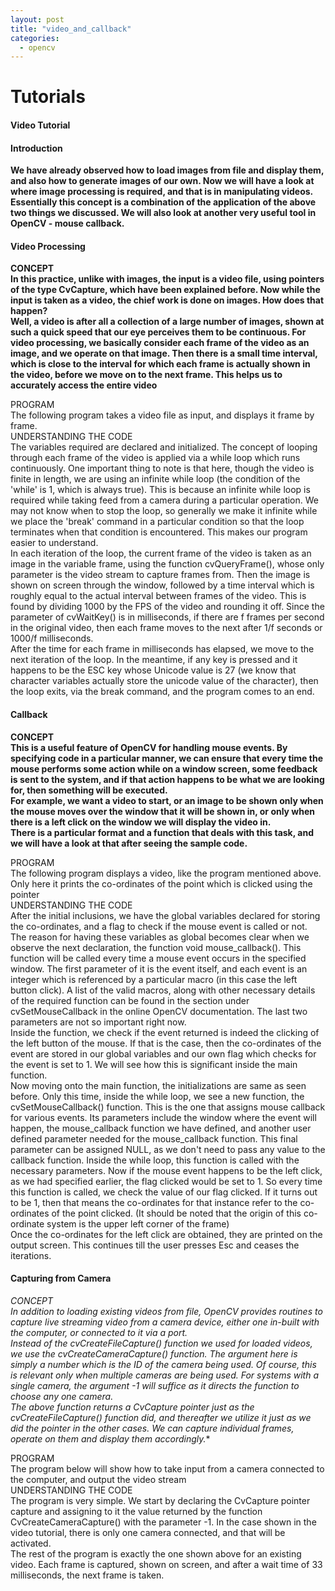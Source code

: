 ```yaml
---
layout: post
title: "video_and_callback"
categories:
  - opencv
---
```

# Tutorials

#### Video Tutorial

#### Introduction

**We have already observed how to load images from file and display them, and also how to generate images of our own. Now we will have a look at where image processing is required, and that is in manipulating videos. Essentially this concept is a combination of the application of the above two things we discussed. We will also look at another very useful tool in OpenCV - mouse callback.**

#### Video Processing

**CONCEPT  
In this practice, unlike with images, the input is a video file, using pointers of the type CvCapture, which have been explained before. Now while the input is taken as a video, the chief work is done on images. How does that happen?  
Well, a video is after all a collection of a large number of images, shown at such a quick speed that our eye perceives them to be continuous. For video processing, we basically consider each frame of the video as an image, and we operate on that image. Then there is a small time interval, which is close to the interval for which each frame is actually shown in the video, before we move on to the next frame. This helps us to accurately access the entire video**

PROGRAM  
The following program takes a video file as input, and displays it frame by frame.  
UNDERSTANDING THE CODE  
The variables required are declared and initialized. The concept of looping through each frame of the video is applied via a while loop which runs continuously. One important thing to note is that here, though the video is finite in length, we are using an infinite while loop (the condition of the 'while' is 1, which is always true). This is because an infinite while loop is required while taking feed from a camera during a particular operation. We may not know when to stop the loop, so generally we make it infinite while we place the 'break' command in a particular condition so that the loop terminates when that condition is encountered. This makes our program easier to understand.  
In each iteration of the loop, the current frame of the video is taken as an image in the variable frame, using the function cvQueryFrame(), whose only parameter is the video stream to capture frames from. Then the image is shown on screen through the window, followed by a time interval which is roughly equal to the actual interval between frames of the video. This is found by dividing 1000 by the FPS of the video and rounding it off. Since the parameter of cvWaitKey() is in milliseconds, if there are f frames per second in the original video, then each frame moves to the next after 1/f seconds or 1000/f milliseconds.  
After the time for each frame in milliseconds has elapsed, we move to the next iteration of the loop. In the meantime, if any key is pressed and it happens to be the ESC key whose Unicode value is 27 (we know that character variables actually store the unicode value of the character), then the loop exits, via the break command, and the program comes to an end.

#### Callback

**CONCEPT  
This is a useful feature of OpenCV for handling mouse events. By specifying code in a particular manner, we can ensure that every time the mouse performs some action while on a window screen, some feedback is sent to the system, and if that action happens to be what we are looking for, then something will be executed.   
For example, we want a video to start, or an image to be shown only when the mouse moves over the window that it will be shown in, or only when there is a left click on the window we will display the video in.   
There is a particular format and a function that deals with this task, and we will have a look at that after seeing the sample code.**

PROGRAM  
The following program displays a video, like the program mentioned above. Only here it prints the co-ordinates of the point which is clicked using the pointer  
UNDERSTANDING THE CODE  
After the initial inclusions, we have the global variables declared for storing the co-ordinates, and a flag to check if the mouse event is called or not. The reason for having these variables as global becomes clear when we observe the next declaration, the function void mouse_callback(). This function will be called every time a mouse event occurs in the specified window. The first parameter of it is the event itself, and each event is an integer which is referenced by a particular macro (in this case the left button click). A list of the valid macros, along with other necessary details of the required function can be found in the section under cvSetMouseCallback in the online OpenCV documentation. The last two parameters are not so important right now.  
Inside the function, we check if the event returned is indeed the clicking of the left button of the mouse. If that is the case, then the co-ordinates of the event are stored in our global variables and our own flag which checks for the event is set to 1. We will see how this is significant inside the main function.  
Now moving onto the main function, the initializations are same as seen before. Only this time, inside the while loop, we see a new function, the cvSetMouseCallback() function. This is the one that assigns mouse callback for various events. Its parameters include the window where the event will happen, the mouse_callback function we have defined, and another user defined parameter needed for the mouse_callback function. This final parameter can be assigned NULL, as we don't need to pass any value to the callback function. Inside the while loop, this function is called with the necessary parameters. Now if the mouse event happens to be the left click, as we had specified earlier, the flag clicked would be set to 1. So every time this function is called, we check the value of our flag clicked. If it turns out to be 1, then that means the co-ordinates for that instance refer to the co-ordinates of the point clicked. (It should be noted that the origin of this co-ordinate system is the upper left corner of the frame)   
Once the co-ordinates for the left click are obtained, they are printed on the output screen. This continues till the user presses Esc and ceases the iterations.

#### Capturing from Camera

**CONCEPT  
In addition to loading existing videos from file, OpenCV provides routines to capture live streaming video from a camera device, either one in-built with the computer, or connected to it via a port.  
Instead of the cvCreateFileCapture() function we used for loaded videos, we use the cvCreateCameraCapture() function. The argument here is simply a number which is the ID of the camera being used. Of course, this is relevant only when multiple cameras are being used. For systems with a single camera, the argument -1 will suffice as it directs the function to choose any one camera.  
The above function returns a CvCapture* pointer just as the cvCreateFileCapture() function did, and thereafter we utilize it just as we did the pointer in the other cases. We can capture individual frames, operate on them and display them accordingly.**

PROGRAM  
The program below will show how to take input from a camera connected to the computer, and output the video stream  
UNDERSTANDING THE CODE  
The program is very simple. We start by declaring the CvCapture pointer capture and assigning to it the value returned by the function CvCreateCameraCapture() with the parameter -1. In the case shown in the video tutorial, there is only one camera connected, and that will be activated.  
The rest of the program is exactly the one shown above for an existing video. Each frame is captured, shown on screen, and after a wait time of 33 milliseconds, the next frame is taken.